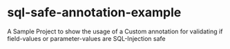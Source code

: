 # sql-safe-annotation-example
A Sample Project to show the usage of a Custom annotation for validating if field-values or parameter-values are SQL-Injection safe
